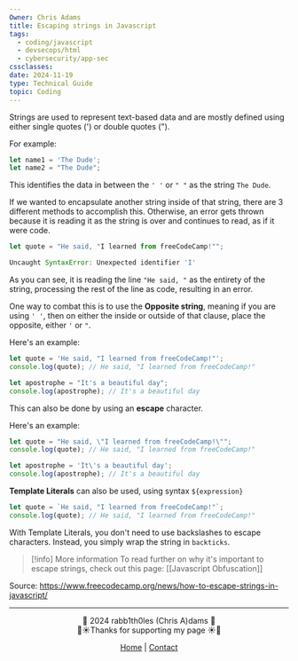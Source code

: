 ```yaml
---
Owner: Chris Adams
title: Escaping strings in Javascript
tags:
  - coding/javascript
  - devsecops/html
  - cybersecurity/app-sec
cssclasses: 
date: 2024-11-19
type: Technical Guide
topic: Coding
---
```


Strings are used to represent text-based data and are mostly defined using either single quotes (') or double quotes (").

For example:
```javascript
let name1 = 'The Dude';
let name2 = "The Dude";
```

This identifies the data in between the `' '` or `" "` as the string `The Dude`.

If we wanted to encapsulate another string inside of that string, there are 3 different methods to accomplish this. Otherwise, an error gets thrown because it is reading it as the string is over and continues to read, as if it were code.

```javascript
let quote = "He said, "I learned from freeCodeCamp!"";

Uncaught SyntaxError: Unexpected identifier 'I'
```

As you can see, it is reading the line `"He said, "` as the entirety of the string, processing the rest of the line as code, resulting in an error.

One way to combat this is to use the **Opposite string**, meaning if you are using `' '`, then on either the inside or outside of that clause, place the opposite, either `'` or `"`.

Here's an example:
```javascript
let quote = 'He said, "I learned from freeCodeCamp!"';
console.log(quote); // He said, "I learned from freeCodeCamp!"

let apostrophe = "It's a beautiful day";
console.log(apostrophe); // It's a beautiful day
```

This can also be done by using an **escape** character.

Here's an example:
```javascript
let quote = "He said, \"I learned from freeCodeCamp!\"";
console.log(quote); // He said, "I learned from freeCodeCamp!"

let apostrophe = 'It\'s a beautiful day';
console.log(apostrophe); // It's a beautiful day
```

**Template Literals** can also be used, using syntax `${expression}`

```javascript
let quote = `He said, "I learned from freeCodeCamp!"`;
console.log(quote); // He said, "I learned from freeCodeCamp!"
```

With Template Literals, you don't need to use backslashes to escape characters. Instead, you simply wrap the string in `backticks`.


> [!info] More information
> To read further on why it's important to escape strings, check out this page: [[Javascript Obfuscation]]


<div class="neon-line"></div>

Source: https://www.freecodecamp.org/news/how-to-escape-strings-in-javascript/

---
<div style="text-align: center;">
	<div class="gradient-text">👾 2024 rabb1th0les (Chris A)dams 👾</div> 
	🌴☀Thanks for supporting my page ☀🌴
	<nav>
		<ul style="list-style: none; padding: 0;">
			<div style="text-align: center;">
				<li><a href="index.html">Home</a> | <a href="Contact.html">Contact</a></li>
			</div>
		</ul>
	</nav>	
</div>

